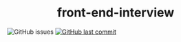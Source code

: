 <h1 align="center">front-end-interview</h1>

<div align="center>
  
  <a href="https://github.com/Liqiuyue9597/front-end-interview/issues"><img alt="GitHub issues" src="https://img.shields.io/github/issues-raw/Liqiuyue9597/front-end-interview?style=for-the-badge"></img></a>
  <a href="https://github.com/Liqiuyue9597/front-end-interview/issues"><img alt="GitHub last commit" src="https://img.shields.io/github/last-commit/Liqiuyue9597/front-end-interview?style=for-the-badge"></img></a>

</div>
